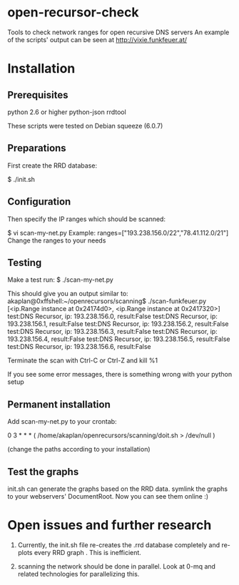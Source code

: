 open-recursor-check
===================

Tools to check network ranges for open recursive DNS servers
An example of the scripts' output can be seen at 
http://vixie.funkfeuer.at/


Installation
============

Prerequisites
-------------

python 2.6 or higher
python-json
rrdtool

These scripts were tested on Debian squeeze (6.0.7)


Preparations
------------

First create the RRD database:

  $ ./init.sh


Configuration 
------------
Then specify the IP ranges which should be scanned:

  $ vi  scan-my-net.py
Example:
   ranges=["193.238.156.0/22","78.41.112.0/21"]
Change the ranges to your needs


Testing 
------------
Make a test run:
  $ ./scan-my-net.py
 
This should give you an output similar to:
akaplan@0xffshell:~/openrecursors/scanning$ ./scan-funkfeuer.py
[<ip.Range instance at 0x24174d0>, <ip.Range instance at 0x2417320>]
test:DNS Recursor, ip: 193.238.156.0, result:False
test:DNS Recursor, ip: 193.238.156.1, result:False
test:DNS Recursor, ip: 193.238.156.2, result:False
test:DNS Recursor, ip: 193.238.156.3, result:False
test:DNS Recursor, ip: 193.238.156.4, result:False
test:DNS Recursor, ip: 193.238.156.5, result:False
test:DNS Recursor, ip: 193.238.156.6, result:False

Terminate the scan with Ctrl-C or Ctrl-Z and kill %1

If you see some error messages, there is something wrong with your python setup


Permanent installation
----------------------
Add scan-my-net.py to your crontab:

0  3  *   *   *     ( /home/akaplan/openrecursors/scanning/doit.sh  > /dev/null )

(change the paths according to your installation)


Test the graphs
---------------
init.sh can generate the graphs based on the RRD data.
symlink the graphs to your webservers' DocumentRoot. Now you can see them online :)


Open issues and further research
================================

1) Currently, the init.sh file re-creates the .rrd database completely and
   re-plots every RRD graph . This is inefficient.

2) scanning the network should be done in parallel. Look at 0-mq and related 
   technologies for parallelizing this.


